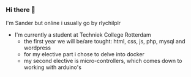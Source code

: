 ### Hi there 👋
I'm Sander but online i usually go by rlychilplr

 - I'm currently a student at Techniek College Rotterdam
   - the first year we will be/are tought: html, css, js, php, mysql and wordpress
   - for my elective part i chose to delve into docker
   - my second elective is micro-controllers, which comes down to working with arduino's

